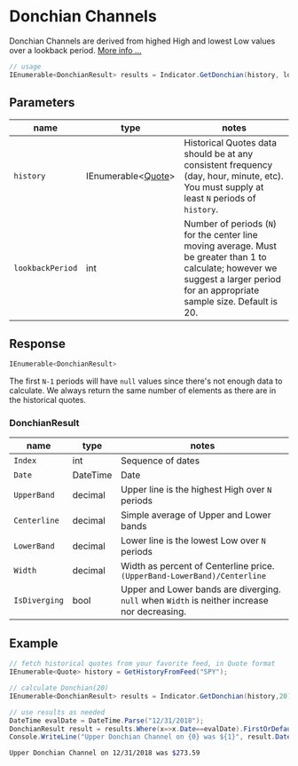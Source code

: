 ﻿# Donchian Channels

Donchian Channels are derived from highed High and lowest Low values over a lookback period.
[More info ...](https://en.wikipedia.org/wiki/Donchian_channel)

```csharp
// usage
IEnumerable<DonchianResult> results = Indicator.GetDonchian(history, lookbackPeriod);  
```

## Parameters

| name | type | notes
| -- |-- |--
| `history` | IEnumerable\<[Quote](/GUIDE.md#Quote)\> | Historical Quotes data should be at any consistent frequency (day, hour, minute, etc).  You must supply at least `N` periods of `history`.
| `lookbackPeriod` | int | Number of periods (`N`) for the center line moving average.  Must be greater than 1 to calculate; however we suggest a larger period for an appropriate sample size.  Default is 20.

## Response

```csharp
IEnumerable<DonchianResult>
```

The first `N-1` periods will have `null` values since there's not enough data to calculate.  We always return the same number of elements as there are in the historical quotes.

### DonchianResult

| name | type | notes
| -- |-- |--
| `Index` | int | Sequence of dates
| `Date` | DateTime | Date
| `UpperBand` | decimal | Upper line is the highest High over `N` periods
| `Centerline` | decimal | Simple average of Upper and Lower bands
| `LowerBand` | decimal | Lower line is the lowest Low over `N` periods
| `Width` | decimal | Width as percent of Centerline price.  `(UpperBand-LowerBand)/Centerline`
| `IsDiverging` | bool | Upper and Lower bands are diverging.  `null` when `Width` is neither increase nor decreasing.

## Example

```csharp
// fetch historical quotes from your favorite feed, in Quote format
IEnumerable<Quote> history = GetHistoryFromFeed("SPY");

// calculate Donchian(20)
IEnumerable<DonchianResult> results = Indicator.GetDonchian(history,20);

// use results as needed
DateTime evalDate = DateTime.Parse("12/31/2018");
DonchianResult result = results.Where(x=>x.Date==evalDate).FirstOrDefault();
Console.WriteLine("Upper Donchian Channel on {0} was ${1}", result.Date, result.UpperBand);
```

```bash
Upper Donchian Channel on 12/31/2018 was $273.59
```
